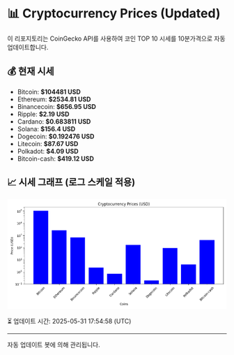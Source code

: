 
# 📊 Cryptocurrency Prices (Updated)

이 리포지토리는 CoinGecko API를 사용하여 코인 TOP 10 시세를 10분가격으로 자동 업데이트합니다.

## 💰 현재 시세
- Bitcoin: **$104481 USD**
- Ethereum: **$2534.81 USD**
- Binancecoin: **$656.95 USD**
- Ripple: **$2.19 USD**
- Cardano: **$0.683811 USD**
- Solana: **$156.4 USD**
- Dogecoin: **$0.192476 USD**
- Litecoin: **$87.67 USD**
- Polkadot: **$4.09 USD**
- Bitcoin-cash: **$419.12 USD**

## 📈 시세 그래프 (로그 스케일 적용)
![Crypto Prices](crypto_prices.png)

⏳ 업데이트 시간: 2025-05-31 17:54:58 (UTC)

---
자동 업데이트 봇에 의해 관리됩니다.
